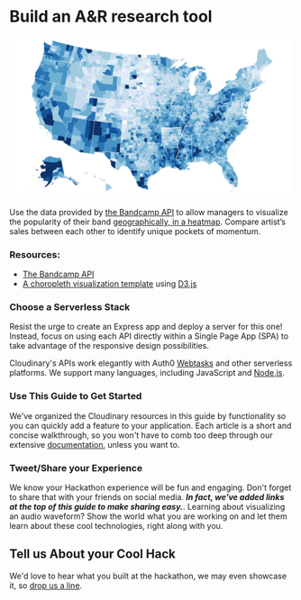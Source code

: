 # Build an A&R research tool

![Visualize sales geographically](../.gitbook/assets/choropleth.png)

Use the data provided by [the Bandcamp API](https://bandcamp.com/developer) to allow managers to visualize the popularity of their band [geographically, in a heatmap](https://bl.ocks.org/mbostock/4060606). Compare artist’s sales between each other to identify unique pockets of momentum.

### Resources:

* [The Bandcamp API](https://bandcamp.com/developer)
* [A choropleth visualization template](https://bl.ocks.org/mbostock/4060606) using [D3.js](https://d3js.org)

### Choose a Serverless Stack

Resist the urge to create an Express app and deploy a server for this one! Instead, focus on using each API directly within a Single Page App \(SPA\) to take advantage of the responsive design possibilities.

Cloudinary's APIs work elegantly with Auth0 [Webtasks](https://webtask.io) and other serverless platforms. We support many languages, including JavaScript and [Node.js](https://cloudinary.com/documentation/node_integration).

### Use This Guide to Get Started

We've organized the Cloudinary resources in this guide by functionality so you can quickly add a feature to your application. Each article is a short and concise walkthrough, so you won't have to comb too deep through our extensive [documentation](https://cloudinary.com/documentation), unless you want to.

### Tweet/Share your Experience

We know your Hackathon experience will be fun and engaging. Don't forget to share that with your friends on social media. _**In fact, we've added links at the top of this guide to make sharing easy.**_. Learning about visualizing an audio waveform? Show the world what you are working on and let them learn about these cool technologies, right along with you.

## Tell us About your Cool Hack

We'd love to hear what you built at the hackathon, we may even showcase it, so [drop us a line](mailto:Dan.Gilmore@cloudinary.com).

